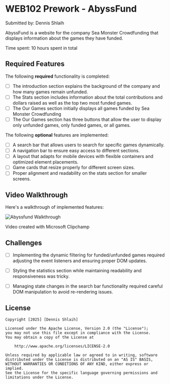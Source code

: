 # WEB102 Prework - AbyssFund

Submitted by: Dennis Shlaih

AbyssFund is a website for the company Sea Monster Crowdfunding that displays information about the games they have funded.

Time spent: 10 hours spent in total

## Required Features

The following **required** functionality is completed:

* [ ] The introduction section explains the background of the company and how many games remain unfunded.
* [ ] The Stats section includes information about the total contributions and dollars raised as well as the top two most funded games.
* [ ] The Our Games section initially displays all games funded by Sea Monster Crowdfunding
* [ ] The Our Games section has three buttons that allow the user to display only unfunded games, only funded games, or all games.

The following **optional** features are implemented:

* [ ] A search bar that allows users to search for specific games dynamically.
* [ ] A navigation bar to ensure easy access to different sections.
* [ ] A layout that adapts for mobile devices with flexible containers and optimized element placements.
* [ ] Game cards that resize properly for different screen sizes.
* [ ] Proper alignment and readability on the stats section for smaller screens.

## Video Walkthrough

Here's a walkthrough of implemented features:

![Abyssfund Walkthrough](https://github.com/user-attachments/assets/be8f9c3f-bb3a-4aa6-a930-b3cc86d88697)

Video created with Microsoft Clipchamp

## Challenges

* [ ] Implementing the dynamic filtering for funded/unfunded games required adjusting the event listeners and ensuring proper DOM updates.

* [ ] Styling the statistics section while maintaining readability and responsiveness was tricky.

* [ ] Managing state changes in the search bar functionality required careful DOM manipulation to avoid re-rendering issues.

## License

    Copyright [2025] [Dennis Shlaih]

    Licensed under the Apache License, Version 2.0 (the "License");
    you may not use this file except in compliance with the License.
    You may obtain a copy of the License at

        http://www.apache.org/licenses/LICENSE-2.0

    Unless required by applicable law or agreed to in writing, software
    distributed under the License is distributed on an "AS IS" BASIS,
    WITHOUT WARRANTIES OR CONDITIONS OF ANY KIND, either express or implied.
    See the License for the specific language governing permissions and
    limitations under the License.
